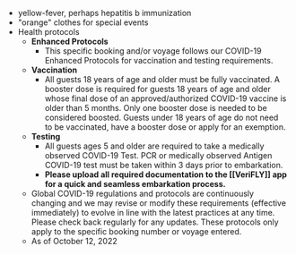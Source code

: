 - yellow-fever, perhaps hepatitis b immunization
- "orange" clothes for special events
- Health protocols
	- **Enhanced Protocols**
		- This specific booking and/or voyage follows our COVID-19 Enhanced Protocols for vaccination and testing requirements.
	- **Vaccination**
		- All guests 18 years of age and older must be fully vaccinated. A booster dose is required for guests 18 years of age and older whose final dose of an approved/authorized COVID-19 vaccine is older than 5 months.
		  Only one booster dose is needed to be considered boosted.
		  Guests under 18 years of age do not need to be vaccinated, have a booster dose or apply for an exemption.
	- **Testing**
		- All guests ages 5 and older are required to take a medically observed COVID-19 Test.
		  PCR or medically observed Antigen COVID-19 test must be taken within 3 days prior to embarkation.
		- **Please upload all required documentation to the [[VeriFLY]] app for a quick and seamless embarkation process.**
	- Global COVID-19 regulations and protocols are continuously changing and we may revise or modify these requirements (effective immediately) to evolve in line with the latest practices at any time. Please check back regularly for any updates. These protocols only apply to the specific booking number or voyage entered.
	- As of October 12, 2022